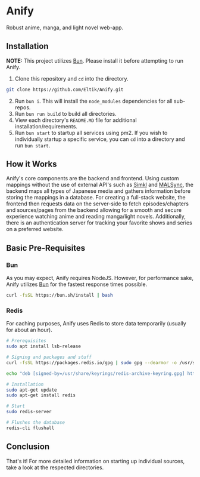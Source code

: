 # Anify
Robust anime, manga, and light novel web-app.

## Installation
**NOTE:** This project utilizes [Bun](https://bun.sh). Please install it before attempting to run Anify.
1. Clone this repository and `cd` into the directory.
```bash
git clone https://github.com/Eltik/Anify.git
```
2. Run `bun i`. This will install the `node_modules` dependencies for all sub-repos.
3. Run `bun run build` to build all directories.
4. View each directory's `README.MD` file for additional installation/requirements.
5. Run `bun start` to startup all services using pm2. If you wish to individually startup a specific service, you can `cd` into a directory and run `bun start`.

## How it Works
Anify's core components are the backend and frontend. Using custom mappings without the use of external API's such as [Simkl](https://simkl.com) and [MALSync](https://malsync.moe), the backend maps all types of Japanese media and gathers information before storing the mappings in a database. For creating a full-stack website, the frontend then requests data on the server-side to fetch episodes/chapters and sources/pages from the backend allowing for a smooth and secure experience watching anime and reading manga/light novels. Additionally, there is an authentication server for tracking your favorite shows and series on a preferred website.

## Basic Pre-Requisites
### Bun
As you may expect, Anify requires NodeJS. However, for performance sake, Anify utilizes [Bun](https://bun.sh) for the fastest response times possible.
```bash
curl -fsSL https://bun.sh/install | bash
```
### Redis
For caching purposes, Anify uses Redis to store data temporarily (usually for about an hour).
```bash
# Prerequisites
sudo apt install lsb-release

# Signing and packages and stuff
curl -fsSL https://packages.redis.io/gpg | sudo gpg --dearmor -o /usr/share/keyrings/redis-archive-keyring.gpg

echo "deb [signed-by=/usr/share/keyrings/redis-archive-keyring.gpg] https://packages.redis.io/deb $(lsb_release -cs) main" | sudo tee /etc/apt/sources.list.d/redis.list

# Installation
sudo apt-get update
sudo apt-get install redis

# Start
sudo redis-server

# Flushes the database
redis-cli flushall
```

## Conclusion
That's it! For more detailed information on starting up individual sources, take a look at the respected directories.